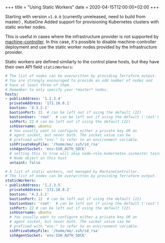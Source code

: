 +++
title = "Using Static Workers"
date = 2020-04-15T12:00:00+02:00
+++

Starting with version `v1.0.0` (currently unreleased, need to build from master) , KubeOne Added support for provisioning Kubernetes clusters with static worker nodes.

This is useful in cases where the infrastructure provider is not supported by [machine-controller][1]. In this case, it's possible to disable machine-controller deployment and use the static worker nodes provided by the infrastructure provider.


Static workers are defined similarly to the control plane hosts, but they have their own API field `staticWorkers`:

```yaml
# The list of nodes can be overwritten by providing Terraform output.
# You are strongly encouraged to provide an odd number of nodes and
# have at least three of them.
# Remember to only specify your *master* nodes.
hosts:
- publicAddress: '1.2.3.4'
  privateAddress: '172.18.0.1'
  bastion: '4.3.2.1'
  bastionPort: 22  # can be left out if using the default (22)
  bastionUser: 'root'  # can be left out if using the default ('root')
  sshPort: 22 # can be left out if using the default (22)
  sshUsername: ubuntu
  # You usually want to configure either a private key OR an
  # agent socket, but never both. The socket value can be
  # prefixed with "env:" to refer to an environment variable.
  sshPrivateKeyFile: '/home/me/.ssh/id_rsa'
  sshAgentSocket: 'env:SSH_AUTH_SOCK'
  # setting this to true will skip node-role.kubernetes.io/master taint from
  # Node object on this host
  untaint: false

# A list of static workers, not managed by MachineController.
# The list of nodes can be overwritten by providing Terraform output.
staticWorkers:
- publicAddress: '1.2.3.5'
  privateAddress: '172.18.0.2'
  bastion: '4.3.2.1'
  bastionPort: 22  # can be left out if using the default (22)
  bastionUser: 'root'  # can be left out if using the default ('root')
  sshPort: 22 # can be left out if using the default (22)
  sshUsername: ubuntu
  # You usually want to configure either a private key OR an
  # agent socket, but never both. The socket value can be
  # prefixed with "env:" to refer to an environment variable.
  sshPrivateKeyFile: '/home/me/.ssh/id_rsa'
  sshAgentSocket: 'env:SSH_AUTH_SOCK'
```

[1]: https://github.com/kubermatic/machine-controller
